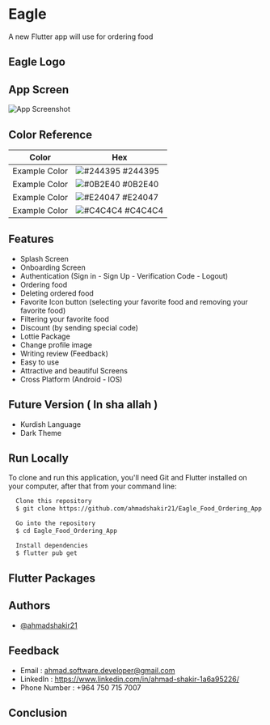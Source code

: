 # Eagle

A new Flutter app will use for ordering food

## Eagle Logo

## App Screen

![App Screenshot](https://via.placeholder.com/468x300?text=App+Screenshot+Here)

## Color Reference

| Color             | Hex                                                                |
| ----------------- | ------------------------------------------------------------------ |
| Example Color | ![#244395](https://via.placeholder.com/10/244395?text=+) #244395 |
| Example Color | ![#0B2E40](https://via.placeholder.com/10/0B2E40?text=+) #0B2E40 |
| Example Color | ![#E24047](https://via.placeholder.com/10/E24047?text=+) #E24047 |
| Example Color | ![#C4C4C4](https://via.placeholder.com/10/C4C4C4?text=+) #C4C4C4 |


## Features

  - Splash Screen
  - Onboarding Screen
  - Authentication (Sign in - Sign Up - Verification Code - Logout)
  - Ordering food
  - Deleting ordered food
  - Favorite Icon button (selecting your favorite food and removing your favorite food)
  - Filtering your favorite food
  - Discount (by sending special code)
  - Lottie Package
  - Change profile image
  - Writing review (Feedback)
  - Easy to use
  - Attractive and beautiful Screens
  - Cross Platform (Android - IOS)


  ## Future Version ( In sha allah )
   
   - Kurdish Language
   - Dark Theme


## Run Locally 

To clone and run this application, you'll need Git and Flutter installed on your computer, after that from your command line:

```bash
  Clone this repository
  $ git clone https://github.com/ahmadshakir21/Eagle_Food_Ordering_App.git

  Go into the repository
  $ cd Eagle_Food_Ordering_App

  Install dependencies
  $ flutter pub get
```
    
## Flutter Packages
## Authors

- [@ahmadshakir21](https://github.com/ahmadshakir21)


## Feedback

  - Email : ahmad.software.developer@gmail.com
  - LinkedIn : https://www.linkedin.com/in/ahmad-shakir-1a6a95226/
  - Phone Number : +964 750 715 7007


## Conclusion
